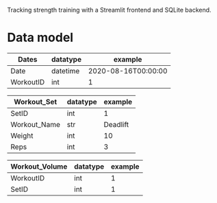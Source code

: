 Tracking strength training with a Streamlit frontend and SQLite backend.


# Data model



| Dates | datatype | example |
| --- | --- | --- |
| Date | datetime | 2020-08-16T00:00:00 |
| WorkoutID | int | 1 |

| Workout_Set | datatype | example |
| --- | --- | --- |
| SetID | int | 1 |
| Workout_Name | str | Deadlift |
| Weight | int | 10 |
| Reps | int | 3 |

| Workout_Volume | datatype | example |
| --- | --- | --- |
| WorkoutID | int | 1 |
| SetID | int | 1 |


